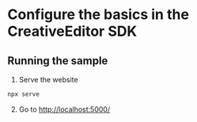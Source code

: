 # Configure the basics in the CreativeEditor SDK


## Running the sample

1. Serve the website

```bash
npx serve
```

2. Go to [http://localhost:5000/](http://localhost:5000/)
